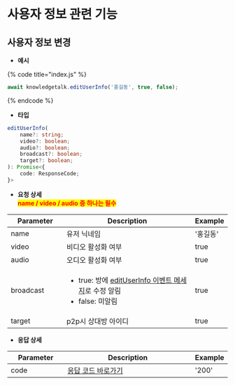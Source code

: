 # 사용자 정보 관련 기능

## 사용자 정보 변경

* **예시**

{% code title="index.js" %}
```javascript
await knowledgetalk.editUserInfo('홍길동', true, false);
```
{% endcode %}



* **타입**

```typescript
editUserInfo(
    name?: string;
    video?: boolean;
    audio?: boolean;
    broadcast?: boolean;
    target?: boolean;
): Promise<{
    code: ResponseCode;
}>
```



* **요청 상세**\
  <mark style="color:red;">**name / video / audio 중 하나는 필수**</mark>

<table><thead><tr><th width="141">Parameter</th><th width="429">Description</th><th>Example</th></tr></thead><tbody><tr><td>name</td><td>유저 닉네임</td><td>'홍길동'</td></tr><tr><td>video</td><td>비디오 활성화 여부</td><td>true</td></tr><tr><td>audio</td><td>오디오 활성화 여부</td><td>true</td></tr><tr><td>broadcast</td><td><ul><li>true: 방에 <a href="event.md#type-edituserinfo">editUserInfo 이벤트 메세지</a>로 수정 알림 </li><li>false: 미알림</li></ul></td><td>true</td></tr><tr><td>target</td><td>p2p시 상대방 아이디</td><td>true</td></tr></tbody></table>



* **응답 상세**

<table><thead><tr><th width="141">Parameter</th><th width="429">Description</th><th>Example</th></tr></thead><tbody><tr><td>code</td><td><a href="code.md">응답 코드 바로가기</a></td><td>'200'</td></tr></tbody></table>



